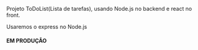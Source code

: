 Projeto ToDoList(Lista de tarefas), usando Node.js no backend e react no front.

Usaremos o express no Node.js

#### EM PRODUÇÃO
